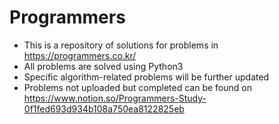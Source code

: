 # Programmers

- This is a repository of solutions for problems in https://programmers.co.kr/
- All problems are solved using Python3
- Specific algorithm-related problems will be further updated
- Problems not uploaded but completed can be found on https://www.notion.so/Programmers-Study-0f1fed693d934b108a750ea8122825eb
